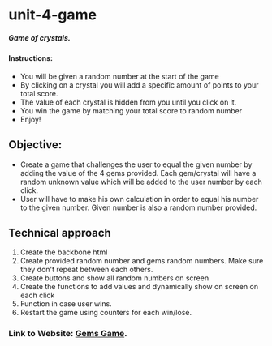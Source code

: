 # unit-4-game

##### Game of crystals.

#### Instructions:
* You will be given a random number at the start of the game
* By clicking on a crystal you will add a specific amount of points to your total score.
* The value of each crystal is hidden from you until you click on it.
* You win the game by matching your total score to random number
* Enjoy!




## Objective:

* Create a game that challenges the user to equal the given number by adding the value of the 4 gems provided. Each gem/crystal will have a random unknown value which will be added
    to the user number by each click.
* User will have to make his own calculation in order to equal his number to the given number. Given number is also a random number provided.


## Technical approach

1. Create the backbone html
2. Create provided random number and gems random numbers. Make sure they don't repeat between each others.
3. Create buttons and show all random numbers on screen
4. Create the functions to add values and dynamically show on screen on each click
5. Function in case user wins.
6. Restart the game using counters for each win/lose.


### Link to Website: [Gems Game](https://lugof.github.io/unit-4-game/).